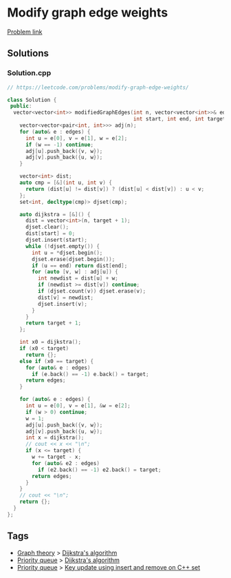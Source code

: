 # Modify graph edge weights

[Problem link](https://leetcode.com/problems/modify-graph-edge-weights/)

## Solutions


### Solution.cpp
```cpp
// https://leetcode.com/problems/modify-graph-edge-weights/

class Solution {
 public:
  vector<vector<int>> modifiedGraphEdges(int n, vector<vector<int>>& edges,
                                         int start, int end, int target) {
    vector<vector<pair<int, int>>> adj(n);
    for (auto& e : edges) {
      int u = e[0], v = e[1], w = e[2];
      if (w == -1) continue;
      adj[u].push_back({v, w});
      adj[v].push_back({u, w});
    }

    vector<int> dist;
    auto cmp = [&](int u, int v) {
      return (dist[u] != dist[v]) ? (dist[u] < dist[v]) : u < v;
    };
    set<int, decltype(cmp)> djset(cmp);

    auto dijkstra = [&]() {
      dist = vector<int>(n, target + 1);
      djset.clear();
      dist[start] = 0;
      djset.insert(start);
      while (!djset.empty()) {
        int u = *djset.begin();
        djset.erase(djset.begin());
        if (u == end) return dist[end];
        for (auto [v, w] : adj[u]) {
          int newdist = dist[u] + w;
          if (newdist >= dist[v]) continue;
          if (djset.count(v)) djset.erase(v);
          dist[v] = newdist;
          djset.insert(v);
        }
      }
      return target + 1;
    };

    int x0 = dijkstra();
    if (x0 < target)
      return {};
    else if (x0 == target) {
      for (auto& e : edges)
        if (e.back() == -1) e.back() = target;
      return edges;
    }

    for (auto& e : edges) {
      int u = e[0], v = e[1], &w = e[2];
      if (w > 0) continue;
      w = 1;
      adj[u].push_back({v, w});
      adj[v].push_back({u, w});
      int x = dijkstra();
      // cout << x << "\n";
      if (x <= target) {
        w += target - x;
        for (auto& e2 : edges)
          if (e2.back() == -1) e2.back() = target;
        return edges;
      }
    }
    // cout << "\n";
    return {};
  }
};
```
## Tags

* [Graph theory](/README.md#Graph_theory) > [Dijkstra's algorithm](/README.md#Graph_theory-Dijkstra_s_algorithm)
* [Priority queue](/README.md#Priority_queue) > [Dijkstra's algorithm](/README.md#Priority_queue-Dijkstra_s_algorithm)
* [Priority queue](/README.md#Priority_queue) > [Key update using insert and remove on C++ set](/README.md#Priority_queue-Key_update_using_insert_and_remove_on_C___set)
